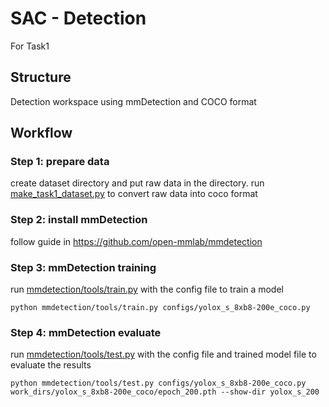 # SAC - Detection

For Task1

## Structure

Detection workspace using mmDetection and COCO format

## Workflow

### Step 1: prepare data

create dataset directory and put raw data in the directory.
run [make_task1_dataset.py](../data/make_task1_dataset.py) to convert raw data into coco format

### Step 2: install mmDetection

follow guide in https://github.com/open-mmlab/mmdetection

### Step 3: mmDetection training

run [mmdetection/tools/train.py](mmdetection/tools/train.py) with the config file to train a model
```
python mmdetection/tools/train.py configs/yolox_s_8xb8-200e_coco.py
```

### Step 4: mmDetection evaluate

run [mmdetection/tools/test.py](mmdetection/tools/test.py) with the config file and trained model file to evaluate the results
```
python mmdetection/tools/test.py configs/yolox_s_8xb8-200e_coco.py work_dirs/yolox_s_8xb8-200e_coco/epoch_200.pth --show-dir yolox_s_200
```
